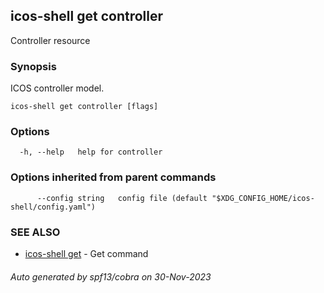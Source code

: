 ## icos-shell get controller

Controller resource

### Synopsis

ICOS controller model.

```
icos-shell get controller [flags]
```

### Options

```
  -h, --help   help for controller
```

### Options inherited from parent commands

```
      --config string   config file (default "$XDG_CONFIG_HOME/icos-shell/config.yaml")
```

### SEE ALSO

* [icos-shell get](icos-shell_get.md)	 - Get command

###### Auto generated by spf13/cobra on 30-Nov-2023
